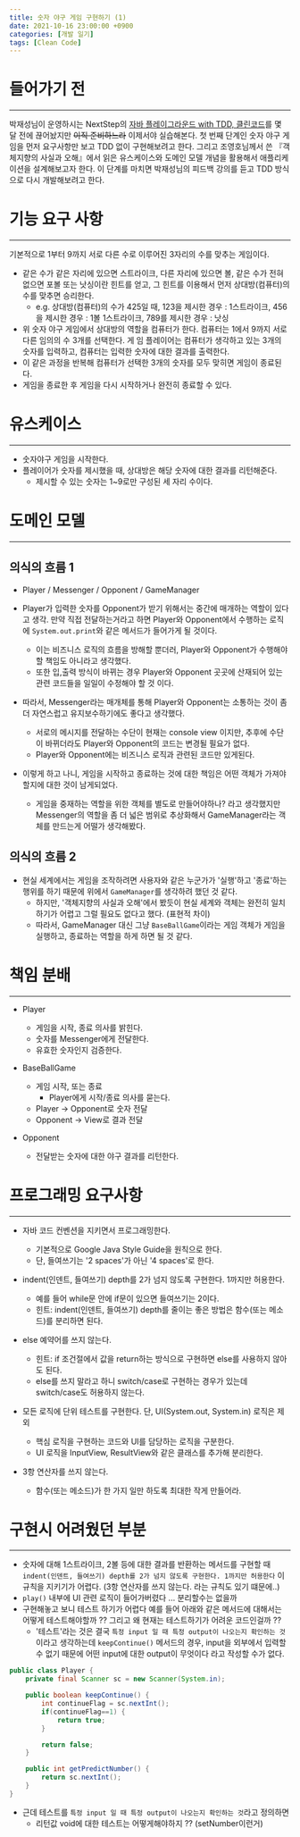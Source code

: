 ```yaml
---
title: 숫자 야구 게임 구현하기 (1)
date: 2021-10-16 23:00:00 +0900
categories: [개발 일기]
tags: [Clean Code]
---
```


# 들어가기 전
---
박재성님이 운영하시는 NextStep의 [자바 플레이그라운드 with TDD, 클린코드](https://edu.nextstep.camp/s/RFY359FE)를 몇 달 전에 끊어놨지만 ~~이직 준비하느라~~ 이제서야 실습해본다.
첫 번째 단계인 숫자 야구 게임을 먼저 요구사항만 보고 TDD 없이 구현해보려고 한다. 그리고 조영호님께서 쓴 『객체지향의 사실과 오해』에서 읽은 유스케이스와 도메인 모델 개념을 활용해서 애플리케이션을 설계해보고자 한다.
이 단계를 마치면 박재성님의 피드백 강의를 듣고 TDD 방식으로 다시 개발해보려고 한다.

# 기능 요구 사항
---
기본적으로 1부터 9까지 서로 다른 수로 이루어진 3자리의 수를 맞추는 게임이다.

- 같은 수가 같은 자리에 있으면 스트라이크, 다른 자리에 있으면 볼, 같은 수가 전혀 없으면 포볼 또는 낫싱이란 힌트를 얻고, 그 힌트를 이용해서 먼저 상대방(컴퓨터)의 수를 맞추면 승리한다.
  - e.g. 상대방(컴퓨터)의 수가 425일 때, 123을 제시한 경우 : 1스트라이크, 456을 제시한 경우 : 1볼 1스트라이크, 789를 제시한 경우 : 낫싱
- 위 숫자 야구 게임에서 상대방의 역할을 컴퓨터가 한다. 컴퓨터는 1에서 9까지 서로 다른 임의의 수 3개를 선택한다. 게 임 플레이어는 컴퓨터가 생각하고 있는 3개의 숫자를 입력하고, 컴퓨터는 입력한 숫자에 대한 결과를 출력한다.
- 이 같은 과정을 반복해 컴퓨터가 선택한 3개의 숫자를 모두 맞히면 게임이 종료된다.
- 게임을 종료한 후 게임을 다시 시작하거나 완전히 종료할 수 있다.


# 유스케이스
---
- 숫자야구 게임을 시작한다.
- 플레이어가 숫자를 제시했을 때, 상대방은 해당 숫자에 대한 결과를 리턴해준다.
  - 제시할 수 있는 숫자는 1~9로만 구성된 세 자리 수이다.

# 도메인 모델
---
## 의식의 흐름 1
- Player / Messenger / Opponent / GameManager

- Player가 입력한 숫자를 Opponent가 받기 위해서는 중간에 매개하는 역할이 있다고 생각. 만약 직접 전달하는거라고 하면 Player와 Opponent에서 수행하는 로직에 `System.out.print`와 같은 메서드가 들어가게 될 것이다.
  - 이는 비즈니스 로직의 흐름을 방해할 뿐더러, Player와 Opponent가 수행해야할 책임도 아니라고 생각했다.
  - 또한 입,출력 방식이 바뀌는 경우 Player와 Opponent 곳곳에 산재되어 있는 관련 코드들을 일일이 수정해야 할 것 이다.

- 따라서, Messenger라는 매개체를 통해 Player와 Opponent는 소통하는 것이 좀 더 자연스럽고 유지보수하기에도 좋다고 생각했다.
  - 서로의 메시지를 전달하는 수단이 현재는 console view 이지만, 추후에 수단이 바뀌더라도 Player와 Opponent의 코드는 변경될 필요가 없다.
  - Player와 Opponent에는 비즈니스 로직과 관련된 코드만 있게된다.

- 이렇게 하고 나니, 게임을 시작하고 종료하는 것에 대한 책임은 어떤 객체가 가져야할지에 대한 것이 남게되었다.
  - 게임을 중재하는 역할을 위한 객체를 별도로 만들어야하나? 라고 생각했지만 Messenger의 역할을 좀 더 넓은 범위로 추상화해서 GameManager라는 객체를 만드는게 어떨가 생각해봤다.

## 의식의 흐름 2
- 현실 세계에서는 게임을 조작하려면 사용자와 같은 누군가가 '실행'하고 '종료'하는 행위를 하기 때문에 위에서 `GameManager`를 생각하려 했던 것 같다.
  - 하지만, '객체지향의 사실과 오해'에서 봤듯이 현실 세계와 객체는 완전히 일치하기가 어렵고 그럴 필요도 없다고 했다. (표현적 차이)
  - 따라서, GameManager 대신 그냥 `BaseBallGame`이라는 게임 객체가 게임을 실행하고, 종료하는 역할을 하게 하면 될 것 같다.


# 책임 분배
---
- Player
  - 게임을 시작, 종료 의사를 밝힌다.
  - 숫자를 Messenger에게 전달한다.
  - 유효한 숫자인지 검증한다.

- BaseBallGame
  - 게임 시작, 또는 종료
    - Player에게 시작/종료 의사를 묻는다.
  - Player -> Opponent로 숫자 전달
  - Opponent -> View로 결과 전달

- Opponent
  - 전달받는 숫자에 대한 야구 결과를 리턴한다.

# 프로그래밍 요구사항
---
- 자바 코드 컨벤션을 지키면서 프로그래밍한다.
  - 기본적으로 Google Java Style Guide을 원칙으로 한다.
  - 단, 들여쓰기는 '2 spaces'가 아닌 '4 spaces'로 한다.

- indent(인덴트, 들여쓰기) depth를 2가 넘지 않도록 구현한다. 1까지만 허용한다.
  - 예를 들어 while문 안에 if문이 있으면 들여쓰기는 2이다.
  - 힌트: indent(인덴트, 들여쓰기) depth를 줄이는 좋은 방법은 함수(또는 메소드)를 분리하면 된다.

- else 예약어를 쓰지 않는다.
  - 힌트: if 조건절에서 값을 return하는 방식으로 구현하면 else를 사용하지 않아도 된다.
  - else를 쓰지 말라고 하니 switch/case로 구현하는 경우가 있는데 switch/case도 허용하지 않는다.

- 모든 로직에 단위 테스트를 구현한다. 단, UI(System.out, System.in) 로직은 제외
  - 핵심 로직을 구현하는 코드와 UI를 담당하는 로직을 구분한다.
  - UI 로직을 InputView, ResultView와 같은 클래스를 추가해 분리한다.

- 3항 연산자를 쓰지 않는다.
  - 함수(또는 메소드)가 한 가지 일만 하도록 최대한 작게 만들어라.


# 구현시 어려웠던 부분
---
- 숫자에 대해 1스트라이크, 2볼 등에 대한 결과를 반환하는 메서드를 구현할 때 `indent(인덴트, 들여쓰기) depth를 2가 넘지 않도록 구현한다. 1까지만 허용한다` 이 규칙을 지키기가 어렵다. (3항 연산자를 쓰지 않는다. 라는 규칙도 있기 떄문에..)
- `play()` 내부에 UI 관련 로직이 들어가버렸다 ... 분리할수는 없을까
- 구현해놓고 보니 테스트 하기가 어렵다 예를 들어 아래와 같은 메서드에 대해서는 어떻게 테스트해야할까 ?? 그리고 왜 현재는 테스트하기가 어려운 코드인걸까 ??
  - '테스트'라는 것은 결국 `특정 input 일 때 특정 output이 나오는지 확인하는 것`이라고 생각하는데 `keepContinue()` 메서드의 경우, input을 외부에서 입력할 수 없기 때문에 어떤 input에 대한 output이 무엇이다 라고 작성할 수가 없다.

```java
public class Player {
    private final Scanner sc = new Scanner(System.in);

    public boolean keepContinue() {
        int continueFlag = sc.nextInt();
        if(continueFlag==1) {
            return true;
        }

        return false;
    }

    public int getPredictNumber() {
        return sc.nextInt();
    }
}
```

- 근데 테스트를 `특정 input 일 때 특정 output이 나오는지 확인하는 것`라고 정의하면
  - 리턴값 void에 대한 테스트는 어떻게해야하지 ?? (setNumber이런거)
